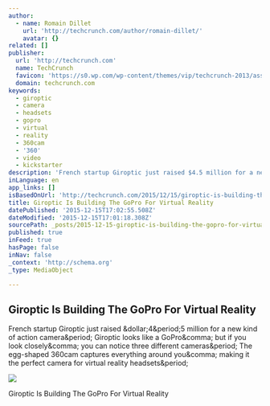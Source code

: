 ```yaml
---
author:
  - name: Romain Dillet
    url: 'http://techcrunch.com/author/romain-dillet/'
    avatar: {}
related: []
publisher:
  url: 'http://techcrunch.com'
  name: TechCrunch
  favicon: 'https://s0.wp.com/wp-content/themes/vip/techcrunch-2013/assets/images/favicon.ico'
  domain: techcrunch.com
keywords:
  - giroptic
  - camera
  - headsets
  - gopro
  - virtual
  - reality
  - 360cam
  - '360'
  - video
  - kickstarter
description: 'French startup Giroptic just raised $4.5 million for a new kind of action camera. Giroptic looks like a GoPro, but if you look closely, you can notice three different cameras. The egg-shaped 360cam captures everything around you, making it the perfect camera for virtual reality headsets.'
inLanguage: en
app_links: []
isBasedOnUrl: 'http://techcrunch.com/2015/12/15/giroptic-is-building-the-gopro-for-virtual-reality/?techcrunch'
title: Giroptic Is Building The GoPro For Virtual Reality
datePublished: '2015-12-15T17:02:55.508Z'
dateModified: '2015-12-15T17:01:18.308Z'
sourcePath: _posts/2015-12-15-giroptic-is-building-the-gopro-for-virtual-reality.md
published: true
inFeed: true
hasPage: false
inNav: false
_context: 'http://schema.org'
_type: MediaObject

---
```

<article style=""><h1>Giroptic Is Building The GoPro For Virtual Reality</h1><p>French startup Giroptic just raised &amp;dollar;4&amp;period;5 million for a new kind of action camera&amp;period; Giroptic looks like a GoPro&amp;comma; but if you look closely&amp;comma; you can notice three different cameras&amp;period; The egg-shaped 360cam captures everything around you&amp;comma; making it the perfect camera for virtual reality headsets&amp;period;</p><img src="https://tctechcrunch2011.files.wordpress.com/2015/12/18867530061_ced725c972_o.jpg?w=764&amp;h=400&amp;crop=1" /></article>

Giroptic Is Building The GoPro For Virtual Reality